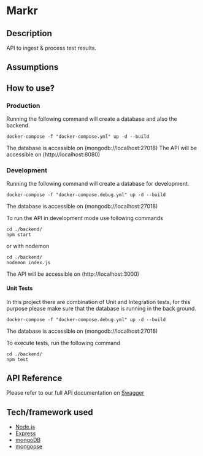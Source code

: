 # Markr

## Description
API to ingest &amp; process test results.

## Assumptions

## How to use?

### Production
Running the following command will create a database and also the backend.
```
docker-compose -f "docker-compose.yml" up -d --build
```
The database is accessible on (mongodb://localhost:27018)
The API will be accessible on (http://localhost:8080)

### Development
Running the following command will create a database for development.
```
docker-compose -f "docker-compose.debug.yml" up -d --build
```
The database is accessible on (mongodb://localhost:27018)

To run the API in development mode use following commands
```
cd ./backend/
npm start
```
or with nodemon
```
cd ./backend/
nodemon index.js
```

The API will be accessible on (http://localhost:3000)

#### Unit Tests
In this project there are combination of Unit and Integration tests, for this purpose please make sure that the database is running in the back ground.
```
docker-compose -f "docker-compose.debug.yml" up -d --build
```
The database is accessible on (mongodb://localhost:27018)

To execute tests, run the following command
```
cd ./backend/
npm test
```

## API Reference
Please refer to our full API documentation on [Swagger](https://app.swaggerhub.com/apis-docs/amin-fazl/Markr/v1#/default/post_import)

## Tech/framework used
- [Node.js](https://nodejs.org/en/)
- [Express](https://expressjs.com)
- [mongoDB](https://www.mongodb.com)
- [mongoose](https://mongoosejs.com/)